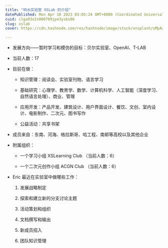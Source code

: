 ```yaml
---
title: "响水实验室 XSLab 的介绍"
datePublished: Mon Apr 10 2023 03:05:24 GMT+0000 (Coordinated Universal Time)
cuid: clga93x2s000709jpe3ysbs06
slug: xslab
cover: https://cdn.hashnode.com/res/hashnode/image/stock/unsplash/oMpAz-DN-9I/upload/c4f93bc2e6dd4e94ce5d6f93a567fb38.jpeg

---
```


* 发展方向——暂时学习和模仿的目标：贝尔实验室、OpenAI、T-LAB
    
* 当前人数：17
    
* 目前在做：
    
    * 知识管理：阅读会、实验室刊物、语言学习
        
    * 基础研究：心理学、教育学、数学、计算机科学、人工智能（深度学习、自然语言处理）、商业、管理
        
    * 应用开发：产品开发、建筑设计、用户界面设计、餐饮、文创、室内设计、电影制作、二次元、图书写作
        
    * 公益活动：共享书架
        
* 成员来自：东南、河海、格拉斯哥、哈工程、南邮等高校以及其他企业
    
* 附属组织：
    
    * 一个学习小组 XSLearning Club （当前人数：6）
        
    * 一个二次元创作小组 ACGN Club （当前人数：6）
        
* Eric 最近在实验室中做哪些工作：
    
    1. 发展战略制定
        
    2. 探索和建立新的分支讨论主题
        
    3. 活动策划和组织
        
    4. 文档撰写和输出
        
    5. 新成员招入
        
    6. 团队知识管理